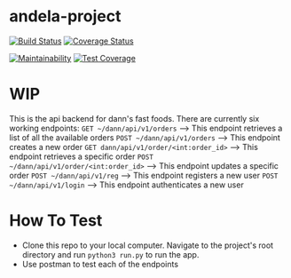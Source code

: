 # andela-project
[![Build Status](https://travis-ci.com/danuluma/andela-project.svg?branch=master)](https://travis-ci.com/danuluma/andela-project)   [![Coverage Status](https://coveralls.io/repos/github/danuluma/andela-project/badge.svg?branch=master)](https://coveralls.io/github/danuluma/andela-project?branch=master)

[![Maintainability](https://api.codeclimate.com/v1/badges/76222adb39c1ccdc0a94/maintainability)](https://codeclimate.com/github/danuluma/andela-project/maintainability)   [![Test Coverage](https://api.codeclimate.com/v1/badges/76222adb39c1ccdc0a94/test_coverage)](https://codeclimate.com/github/danuluma/andela-project/test_coverage)



# WIP
This is the api backend for dann's fast foods.
There are currently six working endpoints:
```GET ~/dann/api/v1/orders``` --> This endpoint retrieves a list of all the available orders
```POST ~/dann/api/v1/orders``` --> This endpoint creates a new order
```GET dann/api/v1/order/<int:order_id>``` --> This endpoint retrieves a specific order
```POST ~/dann/api/v1/order/<int:order_id>``` --> This endpoint updates a specific order
```POST ~/dann/api/v1/reg``` --> This endpoint registers a new user
```POST ~/dann/api/v1/login``` --> This endpoint authenticates a new user

# How To Test
* Clone this repo to your local computer. Navigate to the project's root directory and run ```python3 run.py``` to run the app.
* Use postman to test each of the endpoints